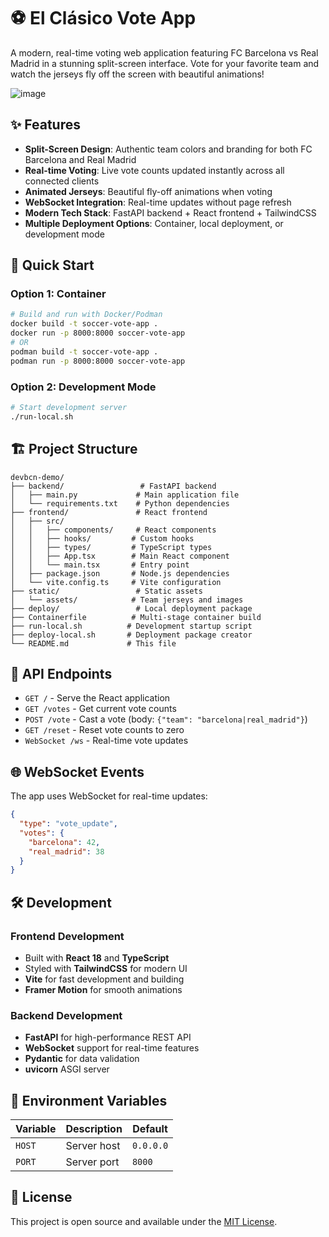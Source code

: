 # ⚽ El Clásico Vote App

A modern, real-time voting web application featuring FC Barcelona vs Real Madrid in a stunning split-screen interface. Vote for your favorite team and watch the jerseys fly off the screen with beautiful animations!

![image](https://github.com/user-attachments/assets/edf4556b-8321-412f-8174-6e017a140e7f)


## ✨ Features

- **Split-Screen Design**: Authentic team colors and branding for both FC Barcelona and Real Madrid
- **Real-time Voting**: Live vote counts updated instantly across all connected clients
- **Animated Jerseys**: Beautiful fly-off animations when voting
- **WebSocket Integration**: Real-time updates without page refresh
- **Modern Tech Stack**: FastAPI backend + React frontend + TailwindCSS
- **Multiple Deployment Options**: Container, local deployment, or development mode

## 🚀 Quick Start

### Option 1: Container
```bash
# Build and run with Docker/Podman
docker build -t soccer-vote-app .
docker run -p 8000:8000 soccer-vote-app
# OR
podman build -t soccer-vote-app .
podman run -p 8000:8000 soccer-vote-app
```

### Option 2: Development Mode
```bash
# Start development server
./run-local.sh
```

## 🏗️ Project Structure

```
devbcn-demo/
├── backend/                 # FastAPI backend
│   ├── main.py             # Main application file
│   └── requirements.txt    # Python dependencies
├── frontend/               # React frontend
│   ├── src/
│   │   ├── components/     # React components
│   │   ├── hooks/         # Custom hooks
│   │   ├── types/         # TypeScript types
│   │   ├── App.tsx        # Main React component
│   │   └── main.tsx       # Entry point
│   ├── package.json       # Node.js dependencies
│   └── vite.config.ts     # Vite configuration
├── static/                 # Static assets
│   └── assets/            # Team jerseys and images
├── deploy/                 # Local deployment package
├── Containerfile          # Multi-stage container build
├── run-local.sh          # Development startup script
├── deploy-local.sh       # Deployment package creator
└── README.md             # This file
```

## 🔧 API Endpoints

- `GET /` - Serve the React application
- `GET /votes` - Get current vote counts
- `POST /vote` - Cast a vote (body: `{"team": "barcelona|real_madrid"}`)
- `GET /reset` - Reset vote counts to zero
- `WebSocket /ws` - Real-time vote updates

## 🌐 WebSocket Events

The app uses WebSocket for real-time updates:

```json
{
  "type": "vote_update",
  "votes": {
    "barcelona": 42,
    "real_madrid": 38
  }
}
```

## 🛠️ Development

### Frontend Development
- Built with **React 18** and **TypeScript**
- Styled with **TailwindCSS** for modern UI
- **Vite** for fast development and building
- **Framer Motion** for smooth animations

### Backend Development
- **FastAPI** for high-performance REST API
- **WebSocket** support for real-time features
- **Pydantic** for data validation
- **uvicorn** ASGI server

## 🔄 Environment Variables

| Variable | Description | Default |
|----------|-------------|---------|
| `HOST` | Server host | `0.0.0.0` |
| `PORT` | Server port | `8000` |

## 📝 License

This project is open source and available under the [MIT License](LICENSE).
